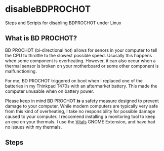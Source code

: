 # disableBDPROCHOT
Steps and Scripts for disabling BDPROCHOT under Linux

## What is BD PROCHOT?
BD PROCHOT (bi-directional hot) allows for senors in your computer to tell the CPU to throttle to the slowest possible speed. Ususally this happens when some component is overheating. However, it can also occur when a thermal sensor is broken on your motherboard or some other component is malfunctioning.

For me, BD PROCHOT triggered on boot when I replaced one of the batteries in my Thinkpad T470s with an aftermarket battery. This made the computer unusable when on battery power. 

Please keep in mind BD PROCHOT <b><i>is</i></b> a safety measure designed to prevent damage to your computer. While modern computers are typically very safe from this kind of overheating, I take no responsibility for possible damage caused to your computer. I reccomend installing a monitoring tool to keep an eye on your thermals. I use the [Vitals](https://extensions.gnome.org/extension/1460/vitals/) GNOME Extension, and have had no issues with my thermals.

## Steps
